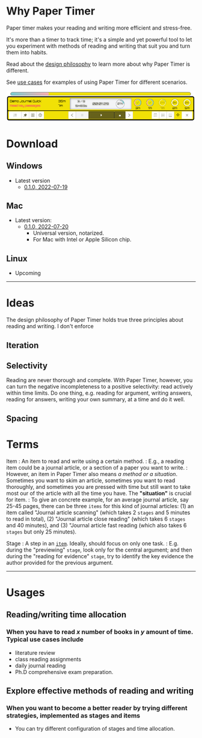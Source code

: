 # Why Paper Timer

Paper timer makes your reading and writing more efficient and stress-free.

It's more than a timer to track time; it's a simple and yet powerful tool to let you experiment with methods of reading and writing that suit you and turn them into habits.

Read about the [design philosophy](#key-ideas) to learn more about why Paper Timer is different.

See [use cases](#usages) for examples of using Paper Timer for different scenarios.

![Timer view](/assets/timer-interface-transparent.png)

# Download

## Windows

- Latest version
  - [0.1.0, 2022-07-19](https://github.com/boan-anbo/paper-timer-public/releases/download/v0.1.0-alpha-win/Paper-timer_0.1.0_x64_en-US.msi)

## Mac

- Latest version:
  - [0.1.0, 2022-07-20](https://github.com/boan-anbo/paper-timer-public/releases/download/v0.1.0-alpha-mac/Paper.Timer_0.1.0_universal.dmg)
    - Universal version, notarized.
    - For Mac with Intel or Apple Silicon chip.

## Linux

- Upcoming

---

# Ideas

The design philosophy of Paper Timer holds true three principles about reading and writing. I don't enforce

## Iteration

## Selectivity

Reading are never thorough and complete. With Paper Timer, however, you can turn the negative incompleteness to a positive selectivity: read actively within time limits. Do one thing, e.g. reading for argument, writing answers, reading for answers, writing your own summary, at a time and do it well.

## Spacing

# Terms

Item
: An item to read and write using a certain method.
: E.g., a reading item could be a journal article, or a section of a paper you want to write.
: However, an item in Paper Timer also means _a method or a situation_. Sometimes you want to skim an article, sometimes you want to read thoroughly, and sometimes you are pressed with time but still want to take most our of the article with all the time you have. The **"situation"** is crucial for item.
: To give an concrete example, for an average journal article, say 25-45 pages, there can be three `items` for this kind of journal articles: (1) an item called "Journal article scanning" (which takes 2 `stages` and 5 minutes to read in total), (2) "Journal article close reading" (which takes 6 `stages` and 40 minutes), and (3) "Journal article fast reading (which also takes 6 `stages` but only 25 minutes).

Stage
: A step in an [`item`](#terms). Ideally, should focus on only one task.
: E.g. during the "previewing" `stage`, look only for the central argument; and then during the "reading for evidence" `stage`, try to identify the key evidence the author provided for the previous argument.

---

# Usages

## Reading/writing time allocation

### When you have to read _x_ number of books in _y_ amount of time. Typical use cases include

- literature review
- class reading assignments
- daily journal reading
- Ph.D comprehensive exam preparation.

## Explore effective methods of reading and writing

### When you want to become a better reader by trying different strategies, implemented as stages and items

- You can try different configuration of stages and time allocation.

<!-- # Personal history

I started writing my first timer of this nature a few months into my doctoral study. The coursework was intense. It's a humanities program which tends to assign more readings than most of other disciplines. On the heavier side, one course could assign two to three books every week; even the lighter courses would expect four to six readings at least for each session. And we take 3-5 courses each semester. So it averaged about  800 to 1,200 pages per week.

I know it's known fact in graduate school that there is the survival strategy which says you _don't_ read everything assigned but only those that can give you something to write and talk about for the next class. But I didn't believe in that, except for a few obligatory courses that I had to take as part of the degree requirements but was not interested in. For all the courses I picked myself, I, like any nerd in the graduate school, wanted to read _everything_ assigned and more (the person, the history, debate contexts, reviews etc). Of course, it was unrealistic to do all these with the limited time I had.

From this, I learned that (1) I absolutely need a timer to make sure I won't spend more time than I should reading one material, however much I enjoyed it, at the expanses of the others, and (2) I have to read smartly, which I didn't really know how to until after my comprehensive exam.

The first timer I built look like this: -->
